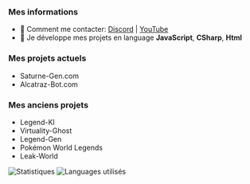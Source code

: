 
### Mes informations
- 🔭 Comment me contacter: [Discord](https://discord.gg/bp5ANG326t) | [YouTube](https://youtube.com/channel/UCi4jHrq0SEXrcm9xxWHWtag) 
- 🌱 Je développe mes projets en language __JavaScript__, __CSharp__, __Html__

### Mes projets actuels 
- Saturne-Gen.com
- Alcatraz-Bot.com
### Mes anciens projets 
- Legend-KI
- Virtuality-Ghost 
- Legend-Gen
- Pokémon World Legends 
- Leak-World



<img alt="Statistiques" src="https://github-readme-stats.vercel.app/api?username=GalackQSM&show_icons=true&hide_border=true&theme=tokyonight" />
<img alt="Languages utilisés" src="https://github-readme-stats.vercel.app/api/top-langs?username=GalackQSM&show_icons=true&theme=tokyonight&layout=compact" />
